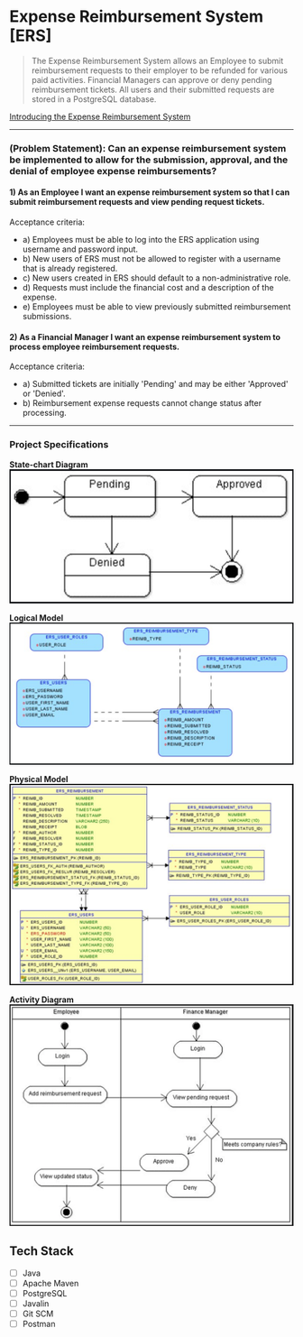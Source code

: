 # Expense Reimbursement System [ERS]
> The Expense Reimbursement System allows an Employee to submit reimbursement requests to their employer to be refunded for various paid activities. Financial Managers can approve or deny pending reimbursement tickets. All users and their submitted requests are stored in a PostgreSQL database.

[Introducing the Expense Reimbursement System](https://youtu.be/t2p_fUak_Mw)

---
### (Problem Statement): Can an expense reimbursement system be implemented to allow for the submission, approval, and the denial of employee expense reimbursements?

#### 1) As an Employee I want an expense reimbursement system so that I can submit reimbursement requests and view pending request tickets.
Acceptance criteria:
  * a) Employees must be able to log into the ERS application using username and password input.
  * b) New users of ERS must not be allowed to register with a username that is already registered.
  * c) New users created in ERS should default to a non-administrative role.
  * d) Requests must include the financial cost and a description of the expense.
  * e) Employees must be able to view previously submitted reimbursement submissions.

#### 2) As a Financial Manager I want an expense reimbursement system to process employee reimbursement requests.
Acceptance criteria:
  * a) Submitted tickets are initially 'Pending' and may be either 'Approved' or 'Denied'.
  * b) Reimbursement expense requests cannot change status after processing.
---

### Project Specifications

**State-chart Diagram** 
<br>
![](./assets/state.png)
<br>

**Logical Model**
<br>
![](./assets/logical.png)
<br>

**Physical Model**
<br>
![](./assets/physical.png)
<br>

**Activity Diagram**
<br>
![](./assets/activity.png)
<br>

## Tech Stack
- [ ] Java
- [ ] Apache Maven
- [ ] PostgreSQL
- [ ] Javalin
- [ ] Git SCM
- [ ] Postman
